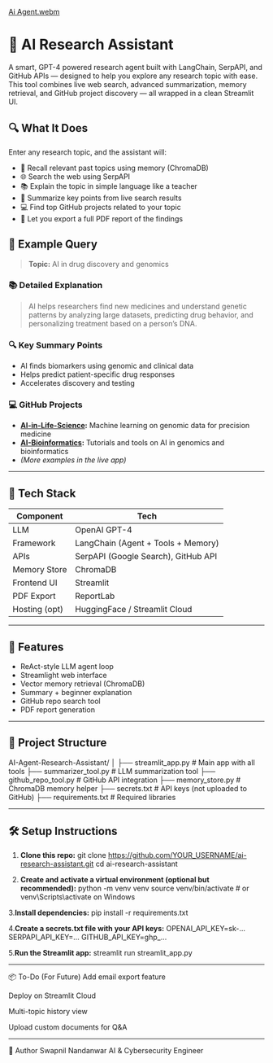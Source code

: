 [Ai Agent.webm](https://github.com/user-attachments/assets/4d64462f-19fa-4a5f-a6b8-908ea0a8916b)

# 🤖 AI Research Assistant

A smart, GPT-4 powered research agent built with LangChain, SerpAPI, and GitHub APIs — designed to help you explore any research topic with ease. This tool combines live web search, advanced summarization, memory retrieval, and GitHub project discovery — all wrapped in a clean Streamlit UI.

## 🔍 What It Does

Enter any research topic, and the assistant will:

- 🔁 Recall relevant past topics using memory (ChromaDB)
- 🌐 Search the web using SerpAPI
- 📚 Explain the topic in simple language like a teacher
- 🧠 Summarize key points from live search results
- 💻 Find top GitHub projects related to your topic
- 📄 Let you export a full PDF report of the findings

## 🧠 Example Query

> **Topic:** AI in drug discovery and genomics

### 📚 Detailed Explanation
> AI helps researchers find new medicines and understand genetic patterns by analyzing large datasets, predicting drug behavior, and personalizing treatment based on a person’s DNA.

### 🔍 Key Summary Points
- AI finds biomarkers using genomic and clinical data
- Helps predict patient-specific drug responses
- Accelerates discovery and testing

### 💻 GitHub Projects
- **[AI-in-Life-Science](https://github.com/...):** Machine learning on genomic data for precision medicine  
- **[AI-Bioinformatics](https://github.com/...):** Tutorials and tools on AI in genomics and bioinformatics  
- *(More examples in the live app)*

---

## 🚀 Tech Stack

| Component     | Tech                                 |
|---------------|--------------------------------------|
| LLM           | OpenAI GPT-4                         |
| Framework     | LangChain (Agent + Tools + Memory)   |
| APIs          | SerpAPI (Google Search), GitHub API  |
| Memory Store  | ChromaDB                             |
| Frontend UI   | Streamlit                            |
| PDF Export    | ReportLab                            |
| Hosting (opt) | HuggingFace / Streamlit Cloud        |

---

## 🧩 Features

- ReAct-style LLM agent loop
- Streamlight web interface
- Vector memory retrieval (ChromaDB)
- Summary + beginner explanation
- GitHub repo search tool
- PDF report generation

---

## 📂 Project Structure

AI-Agent-Research-Assistant/
│
├── streamlit_app.py # Main app with all tools
├── summarizer_tool.py # LLM summarization tool
├── github_repo_tool.py # GitHub API integration
├── memory_store.py # ChromaDB memory helper
├── secrets.txt # API keys (not uploaded to GitHub)
├── requirements.txt # Required libraries


---

## 🛠️ Setup Instructions

1. **Clone this repo:**
   git clone https://github.com/YOUR_USERNAME/ai-research-assistant.git
   cd ai-research-assistant
   
2. **Create and activate a virtual environment (optional but recommended):**
  python -m venv venv
  source venv/bin/activate  # or venv\Scripts\activate on Windows

3.**Install dependencies:**
  pip install -r requirements.txt
  
4.**Create a secrets.txt file with your API keys:**
  OPENAI_API_KEY=sk-...
  SERPAPI_API_KEY=...
  GITHUB_API_KEY=ghp_...
  
5.**Run the Streamlit app:**
  streamlit run streamlit_app.py


---

📦 To-Do (For Future)
 Add email export feature

 Deploy on Streamlit Cloud

 Multi-topic history view

 Upload custom documents for Q&A


---

🙌 Author
Swapnil Nandanwar
AI & Cybersecurity Engineer
